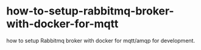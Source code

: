 # how-to-setup-rabbitmq-broker-with-docker-for-mqtt
how to setup Rabbitmq broker with docker for mqtt/amqp for development.
